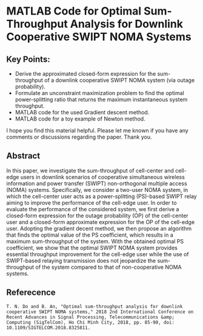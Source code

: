 # MATLAB Code for Optimal Sum-Throughput Analysis for Downlink Cooperative SWIPT NOMA Systems 

## Key Points:
- Derive the approximated closed-form expression for the sum-throughput of a downlink cooperative SWIPT NOMA system (via outage probability). 
- Formulate an unconstraint maximization problem to find the optimal power-splitting ratio that returns the maximum instantaneous system throughput.
- MATLAB code for the used Gradient descent method. 
- MATLAB code for a toy example of Newton method. 

I hope you find this material helpful. Please let me known if you have any comments or discussions regarding the paper. Thank you. 

## Abstract
In this paper, we investigate the sum-throughput of cell-center and cell-edge users in downlink scenarios of cooperative simultaneous wireless information and power transfer (SWIPT) non-orthogonal multiple access (NOMA) systems. Specifically, we consider a two-user NOMA system, in which the cell-center user acts as a power-splitting (PS)-based SWIPT relay aiming to improve the performance of the cell-edge user. In order to evaluate the performance of the considered system, we first derive a closed-form expression for the outage probability (OP) of the cell-center user and a closed-form approximate expression for the OP of the cell-edge user. Adopting the gradient decent method, we then propose an algorithm that finds the optimal value of the PS coefficient, which results in a maximum sum-throughput of the system. With the obtained optimal PS coefficient, we show that the optimal SWIPT NOMA system provides essential throughput improvement for the cell-edge user while the use of SWIPT-based relaying transmission does not jeopardize the sum-throughput of the system compared to that of non-cooperative NOMA systems.

## Referecence

```
T. N. Do and B. An, "Optimal sum-throughput analysis for downlink cooperative SWIPT NOMA systems," 2018 2nd International Conference on Recent Advances in Signal Processing, Telecommunications &amp; Computing (SigTelCom), Ho Chi Minh City, 2018, pp. 85-90, doi: 10.1109/SIGTELCOM.2018.8325811.
```
